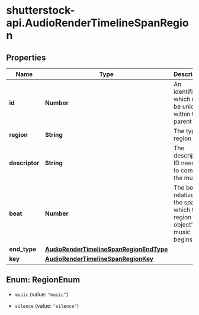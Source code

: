 # shutterstock-api.AudioRenderTimelineSpanRegion

## Properties
Name | Type | Description | Notes
------------ | ------------- | ------------- | -------------
**id** | **Number** | An identifier which must be unique within the parent span | 
**region** | **String** | The type of region | 
**descriptor** | **String** | The descriptor ID needed to compose the music | 
**beat** | **Number** | The beat, relative to the span, at which the region object's music begins | 
**end_type** | [**AudioRenderTimelineSpanRegionEndType**](AudioRenderTimelineSpanRegionEndType.md) |  | [optional] 
**key** | [**AudioRenderTimelineSpanRegionKey**](AudioRenderTimelineSpanRegionKey.md) |  | [optional] 


<a name="RegionEnum"></a>
## Enum: RegionEnum


* `music` (value: `"music"`)

* `silence` (value: `"silence"`)




